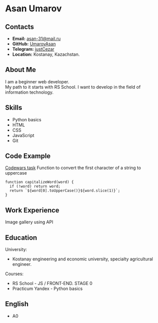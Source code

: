 # **Asan Umarov**

## **Contacts**
* **Email:** asan-31@mail.ru
* **GitHub:** [UmarovAsan](https://github.com/UmarovAsan)
* **Telegram:** [justCezar](https://t.me/justCezar)
* **Location:** Kostanay, Kazachstan.

## **About Me**
I am a beginner web developer.  
My path to it starts with RS School. I want to develop in the field of information technology.

## **Skills**
* Python basics
* HTML
* CSS
* JavaScript
* Git

## **Code Example**
[Codewars task](https://www.codewars.com/kata/595970246c9b8fa0a8000086/solutions/javascript?filter=me&sort=best_practice&invalids=false)
Function to convert the first character of a string to uppercase

```
function capitalizeWord(word) {
  if (!word) return word;
  return `${word[0].toUpperCase()}${word.slice(1)}`;
}
```

## **Work Experience**
Image gallery using API  


## **Education**
University:  
* Kostanay engineering and economic university, specialty agricultural engineer.  

Courses:  
* RS School - JS / FRONT-END. STAGE 0  
* Practicum Yandex - Python basics

## **English**
* A0
